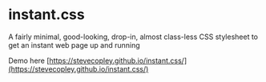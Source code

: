 # instant.css

A fairly minimal, good-looking, drop-in, almost class-less CSS stylesheet to get an instant web page up and running

Demo here [https://stevecopley.github.io/instant.css/](https://stevecopley.github.io/instant.css/)

